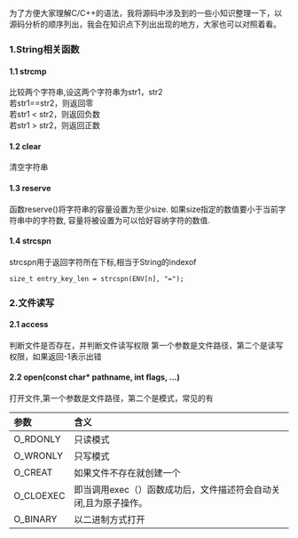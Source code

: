 为了方便大家理解C/C++的语法，我将源码中涉及到的一些小知识整理一下，以源码分析的顺序列出，我会在知识点下列出出现的地方，大家也可以对照着看。

### 1.String相关函数

#### 1.1 strcmp
比较两个字符串,设这两个字符串为str1，str2<br>
若str1==str2，则返回零<br>
若str1 < str2，则返回负数<br>
若str1 > str2，则返回正数<br>

#### 1.2 clear
清空字符串
#### 1.3 reserve
函数reserve()将字符串的容量设置为至少size. 如果size指定的数值要小于当前字符串中的字符数, 容量将被设置为可以恰好容纳字符的数值.
#### 1.4 strcspn
strcspn用于返回字符所在下标,相当于String的indexof
```
size_t entry_key_len = strcspn(ENV[n], "=");
```

### 2.文件读写
#### 2.1 access
判断文件是否存在，并判断文件读写权限
第一个参数是文件路径，第二个是读写权限，如果返回-1表示出错

#### 2.2 open(const char* pathname, int flags, ...) 

打开文件,第一个参数是文件路径，第二个是模式，常见的有

| 参数 | 含义 |
| :-- | :-- |
| O_RDONLY    |   只读模式 |
| O_WRONLY     |   只写模式 |
| O_CREAT      |   如果文件不存在就创建一个 |
| O_CLOEXEC     |  即当调用exec（）函数成功后，文件描述符会自动关闭,且为原子操作。 |
| O_BINARY     |   以二进制方式打开 |
